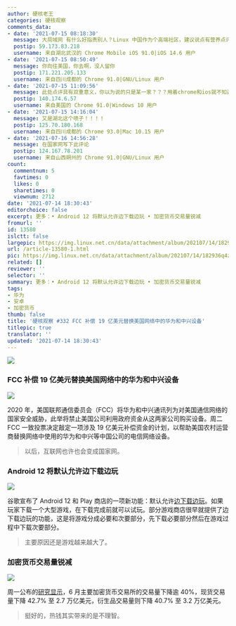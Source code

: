 ```yaml
---
author: 硬核老王
categories: 硬核观察
comments_data:
- date: '2021-07-15 08:18:30'
  message: 大局域网 有什么好指责别人？Linux 中国作为个高端社区，建议说点有营养点评。双重标准真的好吗？
  postip: 59.173.83.218
  username: 来自湖北武汉的 Chrome Mobile iOS 91.0|iOS 14.6 用户
- date: '2021-07-15 08:50:49'
  message: 你向往美国，你去啊，没人留你
  postip: 171.221.205.133
  username: 来自四川成都的 Chrome 91.0|GNU/Linux 用户
- date: '2021-07-15 11:09:56'
  message: 此处点评具有双重意义，你以为说的只是某一家？？？用着chrome和ios就不知道自己姓什么了？？？
  postip: 140.174.6.57
  username: 来自美国的 Chrome 91.0|Windows 10 用户
- date: '2021-07-15 14:16:04'
  message: 又是湖北这个喷子！！！！
  postip: 125.70.180.168
  username: 来自四川成都的 Chrome 93.0|Mac 10.15 用户
- date: '2021-07-16 14:56:28'
  message: 在国家网写下此评论
  postip: 124.167.78.201
  username: 来自山西朔州的 Chrome 91.0|GNU/Linux 用户
count:
  commentnum: 5
  favtimes: 0
  likes: 0
  sharetimes: 0
  viewnum: 2712
date: '2021-07-14 18:30:43'
editorchoice: false
excerpt: 更多：• Android 12 将默认允许边下载边玩 • 加密货币交易量锐减
fromurl: ''
id: 13580
islctt: false
largepic: https://img.linux.net.cn/data/attachment/album/202107/14/182936q4zbhczjhahxaezh.jpg
url: /article-13580-1.html
pic: https://img.linux.net.cn/data/attachment/album/202107/14/182936q4zbhczjhahxaezh.jpg.thumb.jpg
related: []
reviewer: ''
selector: ''
summary: 更多：• Android 12 将默认允许边下载边玩 • 加密货币交易量锐减
tags:
- 华为
- 安卓
- 加密货币
thumb: false
title: '硬核观察 #332 FCC 补偿 19 亿美元替换美国网络中的华为和中兴设备'
titlepic: true
translator: ''
updated: '2021-07-14 18:30:43'
---
```


![](https://img.linux.net.cn/data/attachment/album/202107/14/182936q4zbhczjhahxaezh.jpg)


### FCC 补偿 19 亿美元替换美国网络中的华为和中兴设备


![](https://img.linux.net.cn/data/attachment/album/202107/14/182944x87d99f29ucsg8fo.jpg)


2020 年，美国联邦通信委员会（FCC）将华为和中兴通讯列为对美国通信网络的国家安全威胁，此举将禁止美国公司利用政府资金从这两家公司购买设备。周二 FCC 一致投票决定敲定一项涉及 19 亿美元补偿资金的计划，以帮助美国农村运营商替换网络中使用的华为和中兴等中国公司的电信网络设备。



> 
> 以后，互联网也许也会变成国家网。
> 
> 
> 


### Android 12 将默认允许边下载边玩


![](https://img.linux.net.cn/data/attachment/album/202107/14/183007gh8lfs9gg6eeugg5.jpg)


谷歌宣布了 Android 12 和 Play 商店的一项新功能：默认允许[边下载边玩](https://arstechnica.com/gadgets/2021/07/android-12s-play-as-you-download-scheme-will-make-games-start-twice-as-fast/)。如果玩家下载一个大型游戏，在下载完成前就可以试玩。部分游戏商店很早就提供了边下载边玩的功能，这是将游戏分成必要和次要部分，先下载必要部分然后在游戏过程中下载次要部分。



> 
> 主要原因还是游戏越来越大了。
> 
> 
> 


### 加密货币交易量锐减


![](https://img.linux.net.cn/data/attachment/album/202107/14/183029yfdk2z8p8tn2bp9d.jpg)


周一公布的[研究显示](https://cn.reuters.com/article/transactions-cryptocurrency-0712-mon-idCNKBS2EJ02Y?il=0)，6 月主要加密货币交易所的交易量下降逾 40%，现货交易量下降 42.7% 至 2.7 万亿美元，衍生品交易量则下降 40.7% 至 3.2 万亿美元。



> 
> 挺好的，热钱其实带来的是不理智。
> 
> 
>